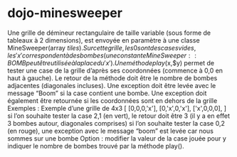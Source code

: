 # dojo-minesweeper

Une grille de démineur rectangulaire de taille variable (sous forme de tableaux à 2 dimensions), est envoyée en paramètre à une classe MineSweeper(array $tiles). Sur cette grille, les 0 sont des cases vides, les 'x' correspondent à des bombes (une constante MineSweeper::BOMB peut être utilisée à la place du 'x').
Une méthode play($x,$y) permet de tester une case de la grille d’après ses coordonnées (commence à 0,0 en haut à gauche). Le retour de la méthode doit être le nombre de bombes adjacentes (diagonales incluses). 
Une exception doit être levée avec le message “Boom” si la case contient une bombe. 
Une exception doit également être retournée si les coordonnées sont en dehors de la grille
Exemples : 
    Exemple d’une grille de 4x3
	[
	    [0,0,0,'x'],
	    [0,'x',0,'x'],
	    ['x',0,0,0],
	]
	si l’on souhaite tester la case 2,1 (en vert), le retour doit être 3 (il y a en effet 3 bombes autour, diagonales comprises)
	si l’on souhaite tester la case 0,2 (en rouge), une exception avec le message “boom” est levée car nous sommes sur une bombe
Option : modifier la valeur de la case jouée pour y indiquer le nombre de bombes trouvé par la méthode play().

